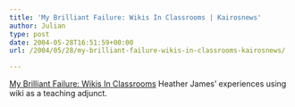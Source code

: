 ```yaml
---
title: 'My Brilliant Failure: Wikis In Classrooms | Kairosnews'
author: Julian
type: post
date: 2004-05-28T16:51:59+00:00
url: /2004/05/28/my-brilliant-failure-wikis-in-classrooms-kairosnews/

---
```

[My Brilliant Failure: Wikis In Classrooms][1] Heather James&#8217; experiences using wiki as a teaching adjunct.

 [1]: http://kairosnews.org/node/view/3794